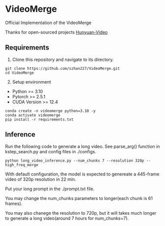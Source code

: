 # VideoMerge
Official Implementation of the VideoMerge

Thanks for open-sourced projects [Hunyuan-Video](https://github.com/Tencent/HunyuanVideo)


## Requirements

1. Clone this repository and navigate to its directory.
```
git clone https://github.com/szhan227/VideoMerge.git
cd VideoMerge
```

2. Setup environment
* Python >= 3.10
* Pytorch >= 2.5.1
* CUDA Version >= 12.4

```
conda create -n videomerge python=3.10 -y
conda activate videomerge
pip install -r requirements.txt
```

## Inference
Run the following code to generate a long video. See parse_arg() function in kstep_search.py and config files in ./configs.
```
python long_video_inference.py --num_chunks 7 --resolution 320p --high_freq_merge
```
With default configuration, the model is expected to genereate a 445-frame video of 320p resolution in 22 min.

Put your long prompt in the ./prompt.txt file.

You may change the num_chunks parameters to longer(each chunk is 61 frames).

You may also chanege the resolution to 720p, but it will takes much longer to generate a long video(around 7 hours for num_chunks=7).

